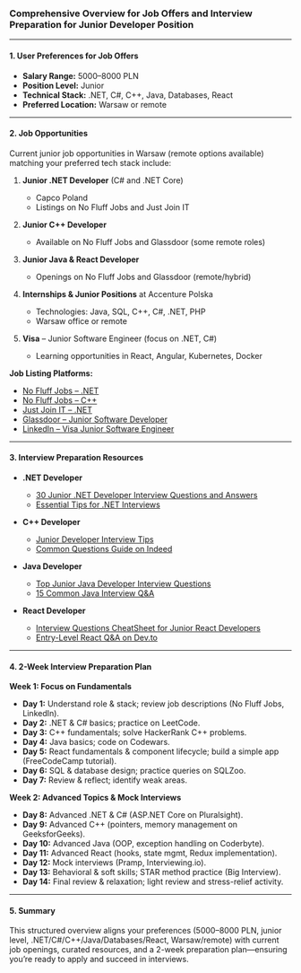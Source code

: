 ### Comprehensive Overview for Job Offers and Interview Preparation for Junior Developer Position

---

#### 1. User Preferences for Job Offers
- **Salary Range:** 5000–8000 PLN  
- **Position Level:** Junior  
- **Technical Stack:** .NET, C#, C++, Java, Databases, React  
- **Preferred Location:** Warsaw or remote  

---

#### 2. Job Opportunities
Current junior job opportunities in Warsaw (remote options available) matching your preferred tech stack include:

1. **Junior .NET Developer** (C# and .NET Core)  
   - Capco Poland  
   - Listings on No Fluff Jobs and Just Join IT  

2. **Junior C++ Developer**  
   - Available on No Fluff Jobs and Glassdoor (some remote roles)  

3. **Junior Java & React Developer**  
   - Openings on No Fluff Jobs and Glassdoor (remote/hybrid)  

4. **Internships & Junior Positions** at Accenture Polska  
   - Technologies: Java, SQL, C++, C#, .NET, PHP  
   - Warsaw office or remote  

5. **Visa** – Junior Software Engineer (focus on .NET, C#)  
   - Learning opportunities in React, Angular, Kubernetes, Docker  

**Job Listing Platforms:**  
- [No Fluff Jobs – .NET](https://nofluffjobs.com/warszawa/.net)  
- [No Fluff Jobs – C++](https://nofluffjobs.com/warszawa/c++)  
- [Just Join IT – .NET](https://justjoin.it/warszawa/net)  
- [Glassdoor – Junior Software Developer](https://www.glassdoor.com/Job/warsaw-junior-software-developer-jobs-SRCH_IL.0,6_IC3094484_KO7,32.htm)  
- [LinkedIn – Visa Junior Software Engineer](https://www.linkedin.com/jobs/view/junior-software-engineer-net-c%23-at-visa-4178602481)  

---

#### 3. Interview Preparation Resources
- **.NET Developer**  
  - [30 Junior .NET Developer Interview Questions and Answers](https://interviewprep.org/junior-net-developer-interview-questions/)  
  - [Essential Tips for .NET Interviews](https://www.interviewtoolkit.co.uk/junior-net-developer-interview-questions/)  

- **C++ Developer**  
  - [Junior Developer Interview Tips](https://www.codementor.io/learn-programming/junior-developer-interview-tips-to-success)  
  - [Common Questions Guide on Indeed](https://www.indeed.com/career-advice/interviewing/junior-developer-interview-questions)  

- **Java Developer**  
  - [Top Junior Java Developer Interview Questions](https://interviewbaba.com/junior-java-developer-interview-questions/)  
  - [15 Common Java Interview Q&A](https://cvblade.com/interview/junior-java-developer/)  

- **React Developer**  
  - [Interview Questions CheatSheet for Junior React Developers](https://medium.com/@react-dojos/interview-questions-cheatsheet-for-junior-react-developers-786dc61f2c9d)  
  - [Entry-Level React Q&A on Dev.to](https://dev.to/frontendengineer/common-react-interview-questions-50gm)  

---

#### 4. 2-Week Interview Preparation Plan

**Week 1: Focus on Fundamentals**  
- **Day 1:** Understand role & stack; review job descriptions (No Fluff Jobs, LinkedIn).  
- **Day 2:** .NET & C# basics; practice on LeetCode.  
- **Day 3:** C++ fundamentals; solve HackerRank C++ problems.  
- **Day 4:** Java basics; code on Codewars.  
- **Day 5:** React fundamentals & component lifecycle; build a simple app (FreeCodeCamp tutorial).  
- **Day 6:** SQL & database design; practice queries on SQLZoo.  
- **Day 7:** Review & reflect; identify weak areas.  

**Week 2: Advanced Topics & Mock Interviews**  
- **Day 8:** Advanced .NET & C# (ASP.NET Core on Pluralsight).  
- **Day 9:** Advanced C++ (pointers, memory management on GeeksforGeeks).  
- **Day 10:** Advanced Java (OOP, exception handling on Coderbyte).  
- **Day 11:** Advanced React (hooks, state mgmt, Redux implementation).  
- **Day 12:** Mock interviews (Pramp, Interviewing.io).  
- **Day 13:** Behavioral & soft skills; STAR method practice (Big Interview).  
- **Day 14:** Final review & relaxation; light review and stress-relief activity.  

---

#### 5. Summary
This structured overview aligns your preferences (5000–8000 PLN, junior level, .NET/C#/C++/Java/Databases/React, Warsaw/remote) with current job openings, curated resources, and a 2-week preparation plan—ensuring you’re ready to apply and succeed in interviews.
